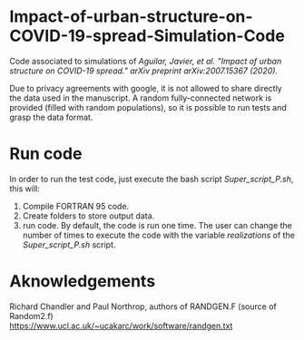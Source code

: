 # Impact-of-urban-structure-on-COVID-19-spread-Simulation-Code
Code associated to simulations of *Aguilar, Javier, et al. "Impact of urban structure on COVID-19 spread."
  arXiv preprint arXiv:2007.15367 (2020).*  
  
  Due to privacy agreements with google, it is not allowed to share directly the data used in the manuscript. A random fully-connected network is provided (filled with random populations), so it is possible to run tests and grasp the data format.  
  
  # Run code
  
  In order to run the test code, just execute the bash script *Super_script_P.sh*, this will:
  1. Compile FORTRAN 95 code.
  2. Create folders to store output data.
  3. run code. By default, the code is run one time. The user can change the number of times to execute the code with the variable *realizations* of the *Super_script_P.sh* script.
  
  # Aknowledgements
  
  Richard Chandler and Paul Northrop, authors of RANDGEN.F (source of Random2.f)  
  https://www.ucl.ac.uk/~ucakarc/work/software/randgen.txt
